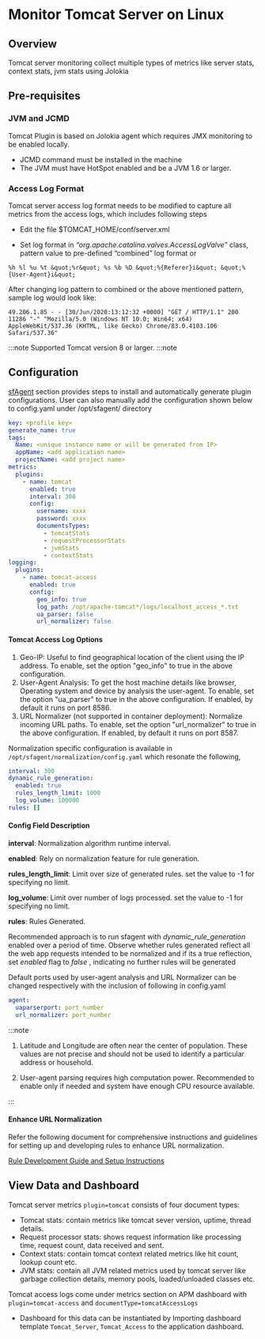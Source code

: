 # Monitor Tomcat Server on Linux

## Overview

Tomcat server monitoring collect multiple types of metrics like server stats, context stats, jvm stats using Jolokia

## Pre-requisites

### JVM and JCMD
Tomcat Plugin is based on Jolokia agent which requires JMX monitoring to be enabled locally.
- JCMD command must be installed in the machine
- The JVM must have HotSpot enabled and be a JVM 1.6 or larger.

### Access Log Format

Tomcat server access log format needs to be modified to capture all metrics from the access logs, which includes following steps

- Edit the file $TOMCAT_HOME/conf/server.xml

- Set log format in *“org.apache.catalina.valves.AccessLogValve*” class, pattern value to pre-defined “combined” log format or

```
%h %l %u %t &quot;%r&quot; %s %b %D &quot;%{Referer}i&quot; &quot;%{User-Agent}i&quot;
```

After changing log pattern to combined or the above mentioned pattern, sample log would look like:

```
49.206.1.85 - - [30/Jun/2020:13:12:32 +0000] "GET / HTTP/1.1" 200 11286 "-" "Mozilla/5.0 (Windows NT 10.0; Win64; x64) AppleWebKit/537.36 (KHTML, like Gecko) Chrome/83.0.4103.106 Safari/537.36"
```

:::note
  Supported Tomcat version 8 or larger.
:::note

## Configuration

[sfAgent](/docs/sidebar-snappyflow-saas/Quick_Start/getting_started#sfagent) section provides steps to install and automatically generate plugin configurations. User can also manually add the configuration shown below to config.yaml under /opt/sfagent/ directory 

```yaml
key: <profile key> 
generate_name: true 
tags: 
  Name: <unique instance name or will be generated from IP> 
  appName: <add application name> 
  projectName: <add project name> 
metrics: 
  plugins: 
    - name: tomcat 
      enabled: true 
      interval: 300 
      config: 
        username: xxxx 
        password: xxxx
        documentsTypes:
          - tomcatStats
          - requestProcessorStats
          - jvmStats
          - contextStats
logging: 
  plugins: 
    - name: tomcat-access 
      enabled: true 
      config: 
        geo_info: true  
        log_path: /opt/apache-tomcat*/logs/localhost_access_*.txt 
        ua_parser: false
        url_normalizer: false

```

#### Tomcat Access Log Options

  1. Geo-IP: Useful to find geographical location of the client using the IP address. To enable, set the option "geo_info" to true in the above configuration.
  2. User-Agent Analysis: To get the host machine details like browser, Operating system and device by analysis the user-agent. To enable, set the option "ua_parser" to true in the above configuration. If enabled, by default it runs on port 8586.
  3. URL Normalizer (not supported in container deployment): Normalize incoming URL paths. To enable, set the option "url_normalizer" to true in the above configuration. If enabled, by default it runs on port 8587. 

Normalization specific configuration is available in `/opt/sfagent/normalization/config.yaml` which resonate the following,

```yaml
interval: 300
dynamic_rule_generation:
  enabled: true
  rules_length_limit: 1000 
  log_volume: 100000
rules: []
```

#### Config Field Description

**interval**: Normalization algorithm runtime interval.

**enabled**: Rely on normalization feature for rule generation.

**rules_length_limit**: Limit over size of generated rules. set the value to -1  for specifying no limit.

**log_volume**: Limit over number of logs processed. set the value to -1  for specifying no limit.

**rules**: Rules Generated.

Recommended approach is to run sfagent with *dynamic_rule_generation* enabled over a period of time. Observe whether rules generated reflect all the web app requests intended to be normalized and if its a true reflection, set *enabled* flag to *false* , indicating no further rules will be generated

Default ports used by user-agent analysis and URL Normalizer can be changed respectively with the inclusion of following in config.yaml

```yaml
agent:
  uaparserport: port_number
  url_normalizer: port_number
```

:::note
 1. Latitude and Longitude are often near the center of population. These values are not precise and should not be used to identify a particular address or household.

 2. User-agent parsing requires high computation power. Recommended to enable only if needed and system have enough CPU resource available.

:::

#### Enhance URL Normalization

Refer the following document for comprehensive instructions and guidelines for setting up and developing rules to enhance URL normalization.

[Rule Development Guide and Setup Instructions](https://docs.google.com/document/d/1c1FWXYoAiXJa8ET9Uvq5N--nNQcwVjMGWyPbz38z0a4/edit) 

## View Data and Dashboard

Tomcat server metrics `plugin=tomcat` consists of four document types:

- Tomcat stats: contain metrics like tomcat sever version, uptime, thread details.
- Request processor stats: shows request information like processing time, request count, data received and sent.
- Context stats: contain tomcat context related metrics like hit count, lookup count etc.
- JVM stats: contain all JVM related metrics used by tomcat server like garbage collection details, memory pools, loaded/unloaded classes etc.

Tomcat access logs come under metrics section on APM dashboard with `plugin=tomcat-access` and `documentType=tomcatAccessLogs`

- Dashboard for this data can be instantiated by Importing dashboard template `Tomcat_Server`, `Tomcat_Access` to the application dashboard.